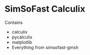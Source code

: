 # SimSoFast Calculix

Contains
* calculix
* pycalculix
* matplotlib
* Everything from simsofast-gmsh
